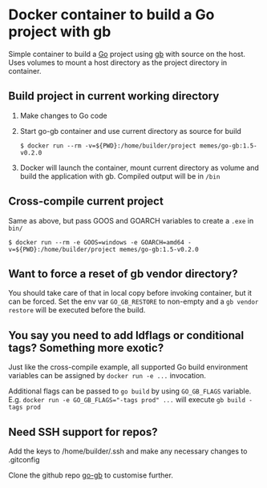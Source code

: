 # Docker container to build a Go project with gb

Simple container to build a [Go](golang.org) project using [gb](getgb.io) with source on the host. Uses volumes to mount a host directory as the project directory in container.

## Build project in current working directory
1. Make changes to Go code
1. Start go-gb container and use current directory as source for build

    `$ docker run --rm -v=${PWD}:/home/builder/project memes/go-gb:1.5-v0.2.0`

3. Docker will launch the container, mount current directory as volume and build the application with gb. Compiled output will be in `/bin`

## Cross-compile current project
Same as above, but pass GOOS and GOARCH variables to create a `.exe` in `bin/`

`$ docker run --rm -e GOOS=windows -e GOARCH=amd64 -v=${PWD}:/home/builder/project memes/go-gb:1.5-v0.2.0`

## Want to force a reset of gb vendor directory?
You should take care of that in local copy before invoking container, but it can be forced. Set the env var `GO_GB_RESTORE` to non-empty and a `gb vendor restore` will be executed before the build.

## You say you need to add ldflags or conditional tags? Something more exotic?
Just like the cross-compile example, all supported Go build environment variables can be assigned by `docker run -e ...` invocation.

Additional flags can be passed to `go build` by using `GO_GB_FLAGS` variable.
E.g. `docker run -e GO_GB_FLAGS="-tags prod" ...` will execute `gb build -tags prod`

## Need SSH support for repos?
Add the keys to /home/builder/.ssh and make any necessary changes to .gitconfig

Clone the github repo [go-gb](github.com/memes/go-gb.git) to customise further.
